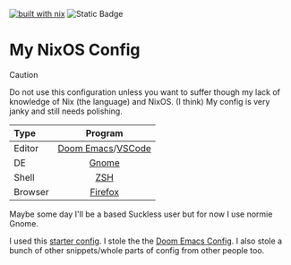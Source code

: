 [![built with nix](https://img.shields.io/static/v1?logo=nixos&logoColor=white&label=&message=Built%20with%20Nix&color=41439a)](https://builtwithnix.org)
![Static Badge](https://img.shields.io/badge/time_wasted-a_lot-red)

# My NixOS Config

> [!CAUTION]
> Do not use this configuration unless you want to suffer though my lack of knowledge of Nix (the language) and NixOS. (I think) My config is very janky and still needs polishing.

| Type           | Program      |
| :------------- | :----------: |
| Editor         | [Doom Emacs](https://github.com/doomemacs/doomemacs)/[VSCode](https://code.visualstudio.com/) |
| DE             | [Gnome](https://www.gnome.org/) |
| Shell          | [ZSH](https://www.zsh.org/) |
| Browser        | [Firefox](https://www.mozilla.org/en-US/firefox/new/) |



Maybe some day I'll be a based Suckless user but for now I use normie Gnome.

I used this [starter config](https://github.com/Misterio77/nix-starter-configs). I stole the the [Doom Emacs Config](https://github.com/ztlevi/doom-config/). I also stole a bunch of other snippets/whole parts of config from other people too.